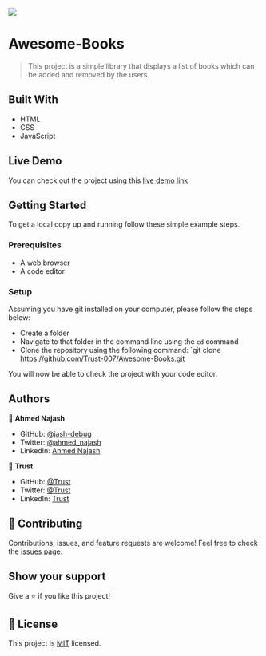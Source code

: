 ![](https://img.shields.io/badge/Microverse-blueviolet)

# Awesome-Books

> This project is a simple library that displays a list of books which can be added and removed by the users.

## Built With

- HTML
- CSS
- JavaScript

## Live Demo

You can check out the project using this [live demo link]()

## Getting Started

To get a local copy up and running follow these simple example steps.

### Prerequisites

- A web browser 
- A code editor

### Setup

Assuming you have git installed on your computer, please follow the steps below: 
- Create a folder
- Navigate to that folder in the command line using the `cd` command
- Clone the repository using the following command: `git clone https://github.com/Trust-007/Awesome-Books.git

You will now be able to check the project with your code editor.

## Authors

👤 **Ahmed Najash**

- GitHub: [@jash-debug](https://github.com/jash-debug)
- Twitter: [@ahmed_najash](https://twitter.com/ahmed_najash)
- LinkedIn: [Ahmed Najash](https://www.linkedin.com/in/ahmed-najash-286a671ab/)

👤 **Trust**

- GitHub: [@Trust](https://github.com/Trust-007)
- Twitter: [@Trust]()
- LinkedIn: [Trust]()

## 🤝 Contributing

Contributions, issues, and feature requests are welcome!
Feel free to check the [issues page](../../issues/).

## Show your support

Give a ⭐️ if you like this project!

## 📝 License

This project is [MIT](./LICENSE) licensed.